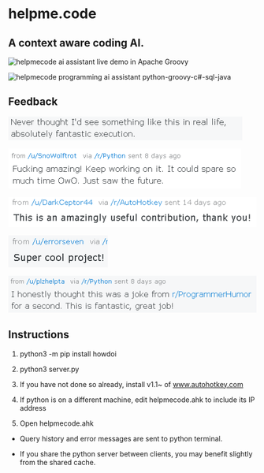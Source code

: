 # helpme.code

## A context aware coding AI. 

![helpmecode ai assistant live demo in Apache Groovy](Assets/helpme-apache-groovy-coding-ai-assistant-live-demo.gif)

![helpmecode programming ai assistant python-groovy-c#-sql-java](Assets/live-coding-machine-ai-demo.gif)

## Feedback

![helpmecode-AI-assistant](Assets/Augmented-Intelligence-Review2b.PNG)

![AI-augmented-intelligence-groovy-programming](Assets/augmented-intelligence-review1-b2.PNG)

![helpmecode-augmented-intelligence-review](Assets/Augmented-Intelligence-programming-review3.PNG)

![AI-helpmecode-user-review](Assets/Augmented-Intelligence-programming-review4.PNG)

![helpmecode-AI-augmented-intelligence-learning](Assets/augmented-intelligence-review2a.PNG)

## Instructions

1. python3 -m pip install howdoi

2. python3 server.py

3. If you have not done so already, install v1.1~ of www.autohotkey.com

4. If python is on a different machine, edit helpmecode.ahk to include its IP address

5. Open helpmecode.ahk

* Query history and error messages are sent to python terminal.

* If you share the python server between clients, you may benefit slightly from the shared cache.
